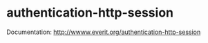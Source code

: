 authentication-http-session
===========================

Documentation: http://wwww.everit.org/authentication-http-session
